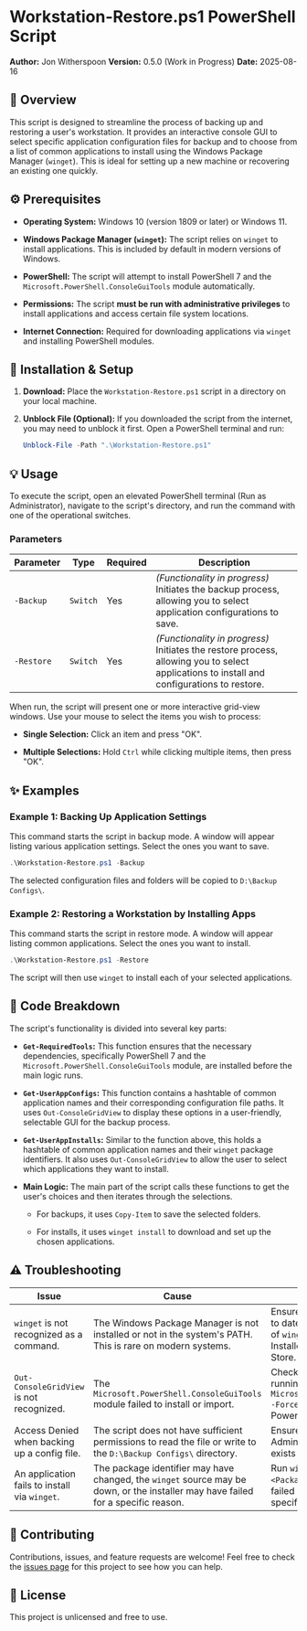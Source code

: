 # Workstation-Restore.ps1 PowerShell Script

**Author:** Jon Witherspoon **Version:** 0.5.0 (Work in Progress) **Date:** 2025-08-16

## 📜 Overview

This script is designed to streamline the process of backing up and restoring a user's workstation. It provides an interactive console GUI to select specific application configuration files for backup and to choose from a list of common applications to install using the Windows Package Manager (`winget`). This is ideal for setting up a new machine or recovering an existing one quickly.

## ⚙️ Prerequisites

- **Operating System:** Windows 10 (version 1809 or later) or Windows 11.
    
- **Windows Package Manager (`winget`):** The script relies on `winget` to install applications. This is included by default in modern versions of Windows.
    
- **PowerShell:** The script will attempt to install PowerShell 7 and the `Microsoft.PowerShell.ConsoleGuiTools` module automatically.
    
- **Permissions:** The script **must be run with administrative privileges** to install applications and access certain file system locations.
    
- **Internet Connection:** Required for downloading applications via `winget` and installing PowerShell modules.
    

## 🚀 Installation & Setup

1. **Download:** Place the `Workstation-Restore.ps1` script in a directory on your local machine.
    
2. **Unblock File (Optional):** If you downloaded the script from the internet, you may need to unblock it first. Open a PowerShell terminal and run:
    
    ```powershell
    Unblock-File -Path ".\Workstation-Restore.ps1"
    ```
    

## 💡 Usage

To execute the script, open an elevated PowerShell terminal (Run as Administrator), navigate to the script's directory, and run the command with one of the operational switches.

### Parameters

|Parameter|Type|Required|Description|
|---|---|---|---|
|`-Backup`|`Switch`|Yes|_(Functionality in progress)_ Initiates the backup process, allowing you to select application configurations to save.|
|`-Restore`|`Switch`|Yes|_(Functionality in progress)_ Initiates the restore process, allowing you to select applications to install and configurations to restore.|

When run, the script will present one or more interactive grid-view windows. Use your mouse to select the items you wish to process:

- **Single Selection:** Click an item and press "OK".
    
- **Multiple Selections:** Hold `Ctrl` while clicking multiple items, then press "OK".
    

## ✨ Examples

### Example 1: Backing Up Application Settings

This command starts the script in backup mode. A window will appear listing various application settings. Select the ones you want to save.

```powershell
.\Workstation-Restore.ps1 -Backup
```

The selected configuration files and folders will be copied to `D:\Backup Configs\`.

### Example 2: Restoring a Workstation by Installing Apps

This command starts the script in restore mode. A window will appear listing common applications. Select the ones you want to install.

```powershell
.\Workstation-Restore.ps1 -Restore
```

The script will then use `winget` to install each of your selected applications.

## 🔧 Code Breakdown

The script's functionality is divided into several key parts:

- **`Get-RequiredTools`:** This function ensures that the necessary dependencies, specifically PowerShell 7 and the `Microsoft.PowerShell.ConsoleGuiTools` module, are installed before the main logic runs.
    
- **`Get-UserAppConfigs`:** This function contains a hashtable of common application names and their corresponding configuration file paths. It uses `Out-ConsoleGridView` to display these options in a user-friendly, selectable GUI for the backup process.
    
- **`Get-UserAppInstalls`:** Similar to the function above, this holds a hashtable of common application names and their `winget` package identifiers. It also uses `Out-ConsoleGridView` to allow the user to select which applications they want to install.
    
- **Main Logic:** The main part of the script calls these functions to get the user's choices and then iterates through the selections.
    
    - For backups, it uses `Copy-Item` to save the selected folders.
        
    - For installs, it uses `winget install` to download and set up the chosen applications.
        

## ⚠️ Troubleshooting

|Issue|Cause|Resolution|
|---|---|---|
|`winget` is not recognized as a command.|The Windows Package Manager is not installed or not in the system's PATH. This is rare on modern systems.|Ensure your Windows installation is up to date. You can get the latest version of `winget` by updating the "App Installer" package in the Microsoft Store.|
|`Out-ConsoleGridView` is not recognized.|The `Microsoft.PowerShell.ConsoleGuiTools` module failed to install or import.|Check your internet connection. Try running `Install-Module -Name Microsoft.PowerShell.ConsoleGuiTools -Force` manually in an administrative PowerShell window.|
|Access Denied when backing up a config file.|The script does not have sufficient permissions to read the file or write to the `D:\Backup Configs\` directory.|Ensure you are running the script as an Administrator. Check that the `D:\` drive exists and is writable.|
|An application fails to install via `winget`.|The package identifier may have changed, the `winget` source may be down, or the installer may have failed for a specific reason.|Run `winget install --id <Package.Identifier>` manually for the failed app and check the output for specific error messages.|

## 🤝 Contributing
 Contributions, issues, and feature requests are welcome! Feel free to check the [issues page](https://github.com/theknoxtech/Workstation-Backup-and-Restore/issues) for this project to see how you can help.

## 📄 License

This project is unlicensed and free to use.
